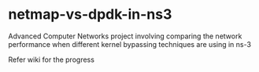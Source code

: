 # netmap-vs-dpdk-in-ns3
Advanced Computer Networks project involving comparing the network performance when different kernel bypassing techniques are using in ns-3

Refer wiki for the progress
